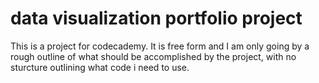 # data visualization portfolio project
 This is a project for codecademy. It is free form and I am only going by a rough outline of what should be accomplished by the project, with no sturcture outlining what code i need to use. 
